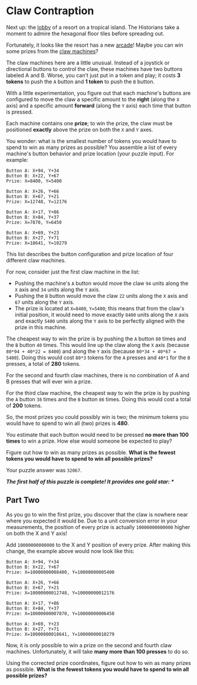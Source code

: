 # Claw Contraption

Next up: the [lobby](https://adventofcode.com/2020/day/24) of a resort on a tropical island. The Historians take a
moment to admire the hexagonal floor tiles before spreading out.

Fortunately, it looks like the resort has a new [arcade](https://en.wikipedia.org/wiki/Amusement_arcade)! Maybe you can
win some prizes from the [claw machines](https://en.wikipedia.org/wiki/Claw_machine)?

The claw machines here are a little unusual. Instead of a joystick or directional buttons to control the claw, these
machines have two buttons labeled A and B. Worse, you can't just put in a token and play; it costs **3 tokens** to push
the `A` button and **1 token** to push the `B` button.

With a little experimentation, you figure out that each machine's buttons are configured to move the claw a specific
amount to the **right** (along the `X` axis) and a specific amount **forward** (along the `Y` axis) each time that
button is pressed.

Each machine contains one **prize**; to win the prize, the claw must be positioned **exactly** above the prize on both
the `X` and `Y` axes.

You wonder: what is the smallest number of tokens you would have to spend to win as many prizes as possible? You
assemble a list of every machine's button behavior and prize location (your puzzle input). For example:

```
Button A: X+94, Y+34
Button B: X+22, Y+67
Prize: X=8400, Y=5400

Button A: X+26, Y+66
Button B: X+67, Y+21
Prize: X=12748, Y=12176

Button A: X+17, Y+86
Button B: X+84, Y+37
Prize: X=7870, Y=6450

Button A: X+69, Y+23
Button B: X+27, Y+71
Prize: X=18641, Y=10279
```

This list describes the button configuration and prize location of four different claw machines.

For now, consider just the first claw machine in the list:

- Pushing the machine's `A` button would move the claw `94` units along the `X` axis and `34` units along the `Y` axis.
- Pushing the `B` button would move the claw `22` units along the `X` axis and `67` units along the `Y` axis.
- The prize is located at `X=8400`, `Y=5400`; this means that from the claw's initial position, it would need to move
  exactly `8400` units along the `X` axis and exactly `5400` units along the `Y` axis to be perfectly aligned with the
  prize in this machine.

The cheapest way to win the prize is by pushing the `A` button `80` times and the `B` button `40` times. This would line
up the claw along the `X` axis (because `80*94 + 40*22 = 8400`) and along the `Y` axis (because `80*34 + 40*67 = 5400`).
Doing this would cost `80*3` tokens for the `A` presses and `40*1` for the `B` presses, a total of **280** tokens.

For the second and fourth claw machines, there is no combination of A and B presses that will ever win a prize.

For the third claw machine, the cheapest way to win the prize is by pushing the `A` button `38` times and the `B` button
`86` times. Doing this would cost a total of **200** tokens.

So, the most prizes you could possibly win is two; the minimum tokens you would have to spend to win all (two) prizes is
**480**.

You estimate that each button would need to be pressed **no more than 100 times** to win a prize. How else would someone
be expected to play?

Figure out how to win as many prizes as possible. **What is the fewest tokens you would have to spend to win all
possible prizes?**

Your puzzle answer was `32067`.

*__The first half of this puzzle is complete! It provides one gold star: *__*

## Part Two

As you go to win the first prize, you discover that the claw is nowhere near where you expected it would be. Due to a
unit conversion error in your measurements, the position of every prize is actually `10000000000000` higher on both the
X and Y axis!

Add `10000000000000` to the X and Y position of every prize. After making this change, the example above would now look
like this:

```
Button A: X+94, Y+34
Button B: X+22, Y+67
Prize: X=10000000008400, Y=10000000005400

Button A: X+26, Y+66
Button B: X+67, Y+21
Prize: X=10000000012748, Y=10000000012176

Button A: X+17, Y+86
Button B: X+84, Y+37
Prize: X=10000000007870, Y=10000000006450

Button A: X+69, Y+23
Button B: X+27, Y+71
Prize: X=10000000018641, Y=10000000010279
```

Now, it is only possible to win a prize on the second and fourth claw machines. Unfortunately, it will take **many more
than 100 presses** to do so.

Using the corrected prize coordinates, figure out how to win as many prizes as possible. **What is the fewest tokens you
would have to spend to win all possible prizes?**
